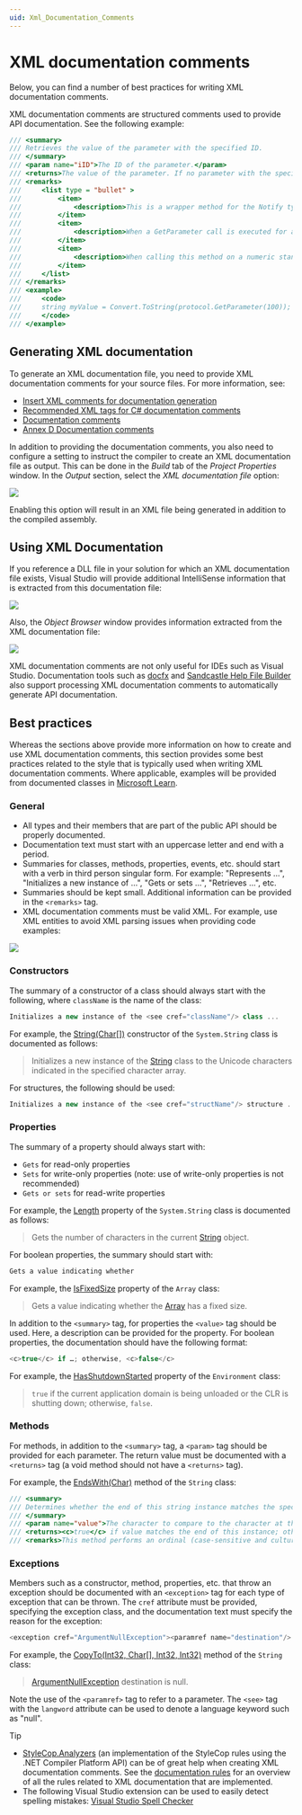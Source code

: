 ```yaml
---
uid: Xml_Documentation_Comments
---
```


# XML documentation comments

Below, you can find a number of best practices for writing XML documentation comments.

XML documentation comments are structured comments used to provide API documentation. See the following example:

```csharp
/// <summary>
/// Retrieves the value of the parameter with the specified ID.
/// </summary>
/// <param name="iID">The ID of the parameter.</param>
/// <returns>The value of the parameter. If no parameter with the specified ID exists in the protocol, <see langword="null"/> is returned.</returns>
/// <remarks>
///     <list type = "bullet" >
///         <item>
///             <description>This is a wrapper method for the Notify type 73 (NT_GET_PARAMETER) call.</description>
///         </item>
///         <item>
///             <description>When a GetParameter call is executed for a parameter that does not exist in the protocol, <see langword="null"/> is returned and the following message will be logged “NT_GET_PARAMETER for [parameterID] failed. 0x80040239”.</description>
///         </item>
///         <item>
///             <description>When calling this method on a numeric standalone parameter(i.e.a parameter having RawType set to either numeric text, signed number or unsigned number) that is not initialized, 0 will be returned.To determine whether a standalone parameter is uninitialized, the <see cref="IsEmpty"/> method should be used.</description>
///         </item>
///     </list>
/// </remarks>
/// <example>
///     <code>
///     string myValue = Convert.ToString(protocol.GetParameter(100));
///     </code>
/// </example>
```

## Generating XML documentation

To generate an XML documentation file, you need to provide XML documentation comments for your source files. For more information, see:

- [Insert XML comments for documentation generation](https://docs.microsoft.com/en-us/visualstudio/ide/reference/generate-xml-documentation-comments?view=vs-2022)
- [Recommended XML tags for C# documentation comments](https://docs.microsoft.com/en-us/dotnet/csharp/language-reference/xmldoc/recommended-tags)
- [Documentation comments](https://docs.microsoft.com/en-us/dotnet/csharp/language-reference/xmldoc/)
- [Annex D Documentation comments](https://docs.microsoft.com/en-us/dotnet/csharp/language-reference/xmldoc/)

In addition to providing the documentation comments, you also need to configure a setting to instruct the compiler to create an XML documentation file as output. This can be done in the *Build* tab of the *Project Properties* window. In the *Output* section, select the *XML documentation file* option:

![](~/develop/images/BuildConfigurationSetting_1024x668.png)

Enabling this option will result in an XML file being generated in addition to the compiled assembly.

## Using XML Documentation

If you reference a DLL file in your solution for which an XML documentation file exists, Visual Studio will provide additional IntelliSense information that is extracted from this documentation file:

![](~/develop/images/IntelliSenseExample_1024x157.png)

Also, the *Object Browser* window provides information extracted from the XML documentation file:

![](~/develop/images/ObjectBrowserExample_1024x542.png)

XML documentation comments are not only useful for IDEs such as Visual Studio. Documentation tools such as [docfx](https://dotnet.github.io/docfx/) and [Sandcastle Help File Builder](https://github.com/EWSoftware/SHFB) also support processing XML documentation comments to automatically generate API documentation.

## Best practices

Whereas the sections above provide more information on how to create and use XML documentation comments, this section provides some best practices related to the style that is typically used when writing XML documentation comments. Where applicable, examples will be provided from documented classes in [Microsoft Learn](https://learn.microsoft.com/).

### General

- All types and their members that are part of the public API should be properly documented.
- Documentation text must start with an uppercase letter and end with a period.
- Summaries for classes, methods, properties, events, etc. should start with a verb in third person singular form. For example: "Represents ...", "Initializes a new instance of ...", "Gets or sets ...", "Retrieves ...", etc.
- Summaries should be kept small. Additional information can be provided in the `<remarks>` tag.
- XML documentation comments must be valid XML. For example, use XML entities to avoid XML parsing issues when providing code examples:

![](~/develop/images/XML_entities.png)

### Constructors

The summary of a constructor of a class should always start with the following, where `className` is the name of the class:

```csharp
Initializes a new instance of the <see cref="className"/> class ...
```

For example, the [String(Char[])](https://learn.microsoft.com/en-us/dotnet/api/system.string.-ctor?view=net-6.0#System_String__ctor_System_Char___) constructor of the `System.String` class is documented as follows:

> Initializes a new instance of the [String](https://learn.microsoft.com/en-us/dotnet/api/system.string?view=net-6.0) class to the Unicode characters indicated in the specified character array.

For structures, the following should be used:

```csharp
Initializes a new instance of the <see cref="structName"/> structure ...
```

### Properties

The summary of a property should always start with:

- `Gets` for read-only properties
- `Sets` for write-only properties (note: use of write-only properties is not recommended)
- `Gets or sets` for read-write properties

For example, the [Length](https://learn.microsoft.com/en-us/dotnet/api/system.string.length?view=net-6.0) property of the `System.String` class is documented as follows:

> Gets the number of characters in the current [String](https://learn.microsoft.com/en-us/dotnet/api/system.string?view=net-6.0) object.

For boolean properties, the summary should start with:

```csharp
Gets a value indicating whether
```

For example, the [IsFixedSize](https://learn.microsoft.com/en-us/dotnet/api/system.array.isfixedsize?view=net-6.0) property of the `Array` class:

> Gets a value indicating whether the [Array](https://learn.microsoft.com/en-us/dotnet/api/system.array?view=net-6.0) has a fixed size.

In addition to the `<summary>` tag, for properties the `<value>` tag should be used. Here, a description can be provided for the property. For boolean properties, the documentation should have the following format:

```csharp
<c>true</c> if …; otherwise, <c>false</c>
```

For example, the [HasShutdownStarted](https://learn.microsoft.com/en-us/dotnet/api/system.environment.hasshutdownstarted?view=net-6.0) property of the `Environment` class:

> `true` if the current application domain is being unloaded or the CLR is shutting down; otherwise, `false`.

### Methods

For methods, in addition to the `<summary>` tag, a `<param>` tag should be provided for each parameter. The return value must be documented with a `<returns>` tag (a void method should not have a `<returns>` tag).

For example, the [EndsWith(Char)](https://learn.microsoft.com/en-us/dotnet/api/system.string.endswith?view=net-6.0#System_String_EndsWith_System_Char_) method of the `String` class:

```csharp
/// <summary>
/// Determines whether the end of this string instance matches the specified character.
/// </summary>
/// <param name="value">The character to compare to the character at the end of this instance.</param>
/// <returns><c>true</c> if value matches the end of this instance; otherwise, <c>false</c>.</returns>
/// <remarks>This method performs an ordinal (case-sensitive and culture-insensitive) comparison.</remarks>
```

### Exceptions

Members such as a constructor, method, properties, etc. that throw an exception should be documented with an `<exception>` tag for each type of exception that can be thrown. The `cref` attribute must be provided, specifying the exception class, and the documentation text must specify the reason for the exception:

```csharp
<exception cref="ArgumentNullException"><paramref name="destination"/> is <see langword="null"/>.</exception>
```

For example, the [CopyTo(Int32, Char[], Int32, Int32)](https://learn.microsoft.com/en-us/dotnet/api/system.string.copyto?view=net-6.0#System_String_CopyTo_System_Int32_System_Char___System_Int32_System_Int32_) method of the `String` class:

> [ArgumentNullException](https://learn.microsoft.com/en-us/dotnet/api/system.argumentnullexception?view=net-6.0)
> destination is null.

Note the use of the `<paramref>` tag to refer to a parameter. The `<see>` tag with the `langword` attribute can be used to denote a language keyword such as "null".

> [!TIP]
>
> - [StyleCop.Analyzers](https://github.com/DotNetAnalyzers/StyleCopAnalyzers) (an implementation of the StyleCop rules using the .NET Compiler Platform API) can be of great help when creating XML documentation comments. See the [documentation rules](https://github.com/DotNetAnalyzers/StyleCopAnalyzers/blob/master/documentation/DocumentationRules.md) for an overview of all the rules related to XML documentation that are implemented.
> - The following Visual Studio extension can be used to easily detect spelling mistakes: [Visual Studio Spell Checker](https://marketplace.visualstudio.com/items?itemName=EWoodruff.VisualStudioSpellCheckerVS2022andLater)
